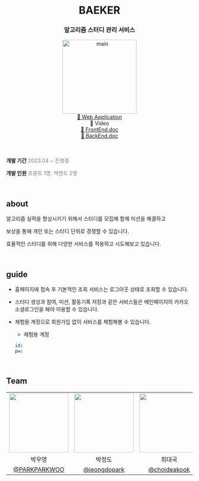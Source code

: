 <h1 align="center">BAEKER</h1>

<div align="center"><h3>알고리즘 스터디 관리 서비스</h3></div>

<div align="center"><img width="200" alt="main" src="https://user-images.githubusercontent.com/115536240/271593615-af2889dd-9807-4a22-9331-efeaf5edd849.png"></div>

<div align="center"><a href=https://baeker.vercel.app/>
  🔗 Web Application
</a></div>

<div align="center"><a>
  🔗 Video
</a></div>

<div align="center"><a href=https://github.com/BAEKER-230522/BAEKER_FE>
  🔗 FrontEnd.doc
</a></div>

<div align="center"><a href=https://github.com/BAEKER-230522/Gateway>
  🔗 BackEnd.doc
</a></div>  

<br>
<br>

**개발 기간** <font color="gray">2023.04 ~ 진행중</font>

**개발 인원** <font color="gray">프론트 1명, 백엔드 2명</font>

<br>

## about

알고리즘 실력을 향상시키기 위해서 스터디를 모집해 함께 미션을 해결하고

보상을 통해 개인 또는 스터디 단위로 경쟁할 수 있습니다.

효율적인 스터디를 위해 다양한 서비스를 적용하고 시도해보고 있습니다.

<br>

## guide

- 홈페이지에 접속 후 기본적인 조회 서비스는 로그아웃 상태로 조회할 수 있습니다.
- 스터디 생성과 참여, 미션, 활동기록 저장과 같은 서비스들은 메인페이지의 카카오 소셜로그인을 해야 이용할 수 있습니다.
- 체험용 계정으로 회원가입 없이 서비스를 체험해볼 수 있습니다.
    - 체험용 계정
    
    ```yaml
    id: 
    pw: 
    ```

<br>

## Team

<table>
    <tr>
      <td align="center"><img src="https://github.com/PARKPARKWOO.png" width="160"></td>
      <td align="center"><img src="https://github.com/jeongdopark.png" width="160"></td>
      <td align="center"><img src="https://github.com/choideakook.png" width="160"></td>
    </tr>
    <tr>
      <td align="center">박우영</td>
      <td align="center">박정도</td>
      <td align="center">최대국</td>
    </tr>
    <tr>
      <td align="center"><a href="https://github.com/PARKPARKWOO" target="_blank" width="160">@PARKPARKWOO</a></td>
      <td align="center"><a href="https://github.com/jeongdopark" target="_blank">@jeongdopark</a></td>
      <td align="center"><a href="https://github.com/choideakook" target="_blank">@choideakook</a></td>
    </tr>
  </table>
